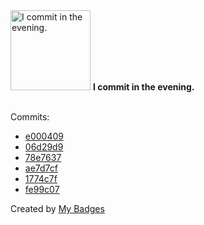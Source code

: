 <img src="https://my-badges.github.io/my-badges/evening-commits.png" alt="I commit in the evening." title="I commit in the evening." width="128">
<strong>I commit in the evening.</strong>
<br><br>

Commits:

- <a href="https://github.com/ksysoev/gotext-translator/commit/e0004092653c2b2abef6c4b3c687e0372cb4ab47">e000409</a>
- <a href="https://github.com/ksysoev/deriv-api-bff/commit/06d29d98cfb80224e22f9ed97447cb267f2cf061">06d29d9</a>
- <a href="https://github.com/ksysoev/help-my-pet/commit/78e7637f12bfd5c16ceff3e1f97ffd4d022fea88">78e7637</a>
- <a href="https://github.com/ksysoev/help-my-pet/commit/ae7d7cf315418bd30a0f2f437e61de2fb8583f98">ae7d7cf</a>
- <a href="https://github.com/ksysoev/help-my-pet/commit/1774c7fa87a3fd9580b1dc700b95ca54751b7cc0">1774c7f</a>
- <a href="https://github.com/ksysoev/help-my-pet/commit/fe99c072e07d8eaa59382e1bd26c64daefd87ea6">fe99c07</a>


Created by <a href="https://github.com/my-badges/my-badges">My Badges</a>